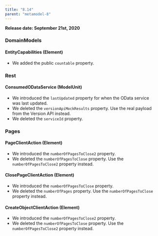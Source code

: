 ```yaml
---
title: "8.14"
parent: "metamodel-8"
---
```


**Release date: September 21st, 2020** 
 
### DomainModels

#### EntityCapabilities (Element)

* We added the public `countable` property.

### Rest

#### ConsumedODataService (ModelUnit)

* We introduced the `lastUpdated` property for when the OData service was last updated.
* We deleted the `versionApiMockResults` property. Use the real payload from the Version API instead.
* We deleted the `serviceId` property.

### Pages

#### PageClientAction (Element)

* We introduced the `numberOfPagesToClose2` property.
* We deleted the `numberOfPagesToClose` property. Use the `numberOfPagesToClose2` property instead.

#### ClosePageClientAction (Element)

* We introduced the `numberOfPagesToClose` property.
* We deleted the `numberOfPages` property. Use the `numberOfPagesToClose` property instead.

#### CreateObjectClientAction (Element)

* We introduced the `numberOfPagesToClose2` property.
* We deleted the `numberOfPagesToClose` property. Use the `numberOfPagesToClose2` property instead.
